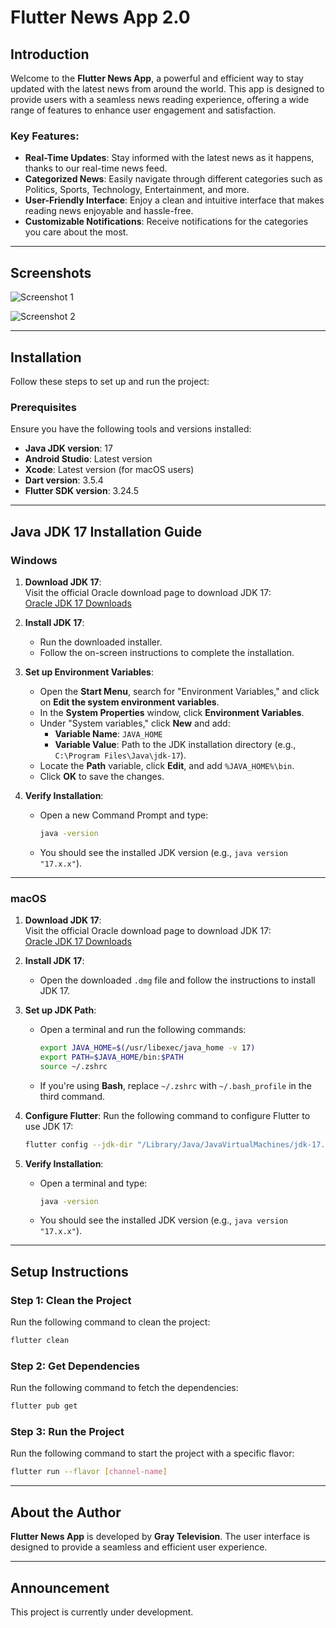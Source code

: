 # Flutter News App 2.0

## Introduction

Welcome to the **Flutter News App**, a powerful and efficient way to stay updated with the latest news from around the world. This app is designed to provide users with a seamless news reading experience, offering a wide range of features to enhance user engagement and satisfaction.

### Key Features:

- **Real-Time Updates**: Stay informed with the latest news as it happens, thanks to our real-time news feed.
- **Categorized News**: Easily navigate through different categories such as Politics, Sports, Technology, Entertainment, and more.
- **User-Friendly Interface**: Enjoy a clean and intuitive interface that makes reading news enjoyable and hassle-free.
- **Customizable Notifications**: Receive notifications for the categories you care about the most.

---

## Screenshots

![Screenshot 1](https://github.com/gray-television/flutter-app-2.0/assets/171088610/b1374f03-046b-4971-a294-dc466ed7502e)

![Screenshot 2](https://github.com/gray-television/flutter-app-2.0/assets/171088610/cbcb6ba3-a45b-4a28-9ccc-d7e8bf143db1)

---

## Installation

Follow these steps to set up and run the project:

### Prerequisites

Ensure you have the following tools and versions installed:

- **Java JDK version**: 17
- **Android Studio**: Latest version
- **Xcode**: Latest version (for macOS users)
- **Dart version**: 3.5.4
- **Flutter SDK version**: 3.24.5

---

## Java JDK 17 Installation Guide

### Windows

1. **Download JDK 17**:  
   Visit the official Oracle download page to download JDK 17:  
   [Oracle JDK 17 Downloads](https://www.oracle.com/java/technologies/javase-jdk17-downloads.html)

2. **Install JDK 17**:

   - Run the downloaded installer.
   - Follow the on-screen instructions to complete the installation.

3. **Set up Environment Variables**:

   - Open the **Start Menu**, search for "Environment Variables," and click on **Edit the system environment variables**.
   - In the **System Properties** window, click **Environment Variables**.
   - Under "System variables," click **New** and add:
     - **Variable Name**: `JAVA_HOME`
     - **Variable Value**: Path to the JDK installation directory (e.g., `C:\Program Files\Java\jdk-17`).
   - Locate the **Path** variable, click **Edit**, and add `%JAVA_HOME%\bin`.
   - Click **OK** to save the changes.

4. **Verify Installation**:
   - Open a new Command Prompt and type:
     ```bash
     java -version
     ```
   - You should see the installed JDK version (e.g., `java version "17.x.x"`).

---

### macOS

1. **Download JDK 17**:  
   Visit the official Oracle download page to download JDK 17:  
   [Oracle JDK 17 Downloads](https://www.oracle.com/java/technologies/javase-jdk17-downloads.html)

2. **Install JDK 17**:

   - Open the downloaded `.dmg` file and follow the instructions to install JDK 17.

3. **Set up JDK Path**:

   - Open a terminal and run the following commands:
     ```bash
     export JAVA_HOME=$(/usr/libexec/java_home -v 17)
     export PATH=$JAVA_HOME/bin:$PATH
     source ~/.zshrc
     ```
   - If you're using **Bash**, replace `~/.zshrc` with `~/.bash_profile` in the third command.

4. **Configure Flutter**:
   Run the following command to configure Flutter to use JDK 17:

   ```bash
   flutter config --jdk-dir "/Library/Java/JavaVirtualMachines/jdk-17.jdk/Contents/Home"
   ```

5. **Verify Installation**:
   - Open a terminal and type:
     ```bash
     java -version
     ```
   - You should see the installed JDK version (e.g., `java version "17.x.x"`).

---

## Setup Instructions

### Step 1: Clean the Project

Run the following command to clean the project:

```bash
flutter clean
```

### Step 2: Get Dependencies

Run the following command to fetch the dependencies:

```bash
flutter pub get
```

### Step 3: Run the Project

Run the following command to start the project with a specific flavor:

```bash
flutter run --flavor [channel-name]
```

---

## About the Author

**Flutter News App** is developed by **Gray Television**. The user interface is designed to provide a seamless and efficient user experience.

---

## Announcement

This project is currently under development.
